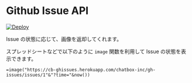 # Github Issue API 

[![Deploy](https://www.herokucdn.com/deploy/button.svg)](https://heroku.com/deploy)

Issue の状態に応じて、画像を返却してくれます。

スプレッドシートなどで以下のように `image` 関数を利用して Issue の状態を表示できます。

```
=image("https://cb-ghissues.herokuapp.com/chatbox-inc/gh-issues/issues/1"&"?time="&now())
```
